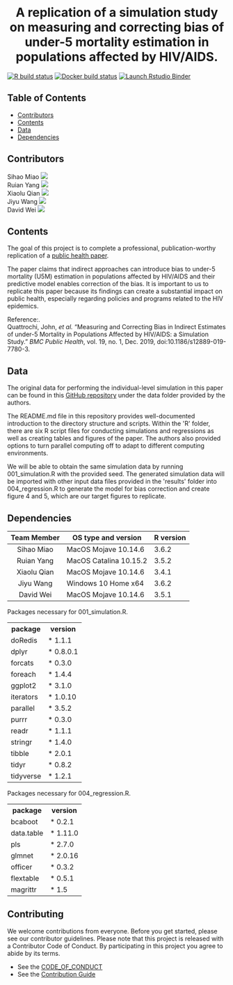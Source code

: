 <br />
<p align="center">
  </a>
  <h1 align="center">A replication of a simulation study on measuring and correcting bias of under-5 mortality estimation in populations affected by HIV/AIDS. </h1>
  <p align="center">

</p>

<!-- badges: start -->
[![R build status](https://github.com/mshhh/miao-qian-wang-wei-yang-replication-project/workflows/R-CMD-check/badge.svg)](https://github.com/mshhh/miao-qian-wang-wei-yang-replication-project/actions)
[![Docker build status](https://github.com/mshhh/miao-qian-wang-wei-yang-replication-project/workflows/build/badge.svg)](https://github.com/mshhh/miao-qian-wang-wei-yang-replication-project/actions)
[![Launch Rstudio Binder](http://mybinder.org/badge_logo.svg)](https://mybinder.org/v2/gh/mshhh/miao-qian-wang-wei-yang-replication-project/master?urlpath=rstudio)
<!-- badges: end -->

<!-- TABLE OF CONTENTS -->
## Table of Contents

* [Contributors](#contributors)
* [Contents](#contents)
* [Data](#data)
* [Dependencies](#dependencies)

<!-- ABOUT THE PROJECT -->
## Contributors
Sihao Miao [![](https://orcid.org/sites/default/files/images/orcid_16x16.png)](https://orcid.org/0000-0003-2242-0906) <br />
Ruian Yang [![](https://orcid.org/sites/default/files/images/orcid_16x16.png)](https://orcid.org/0000-0002-0789-2465) <br />
Xiaolu Qian [![](https://orcid.org/sites/default/files/images/orcid_16x16.png)](https://orcid.org/0000-0002-8747-1221) <br />
Jiyu Wang [![](https://orcid.org/sites/default/files/images/orcid_16x16.png)](https://orcid.org/0000-0002-1283-2934)<br />
David Wei [![](https://orcid.org/sites/default/files/images/orcid_16x16.png)](https://orcid.org/0000-0002-4347-5941)<br />

<!-- Contents -->
## Contents
The goal of this project is to complete a professional, publication-worthy replication of a [public health paper](https://bmcpublichealth.biomedcentral.com/articles/10.1186/s12889-019-7780-3).<br />

The paper claims that indirect approaches can introduce bias to under-5 mortality (U5M) estimation in populations affected by HIV/AIDS and their predictive model enables correction of the bias. It is important to us to replicate this paper because its findings can create a substantial impact on public health, especially regarding policies and programs related to the HIV epidemics. <br />

Reference:.<br />
Quattrochi, John, *et al.* “Measuring and Correcting Bias in Indirect Estimates of under-5 Mortality in Populations Affected by HIV/AIDS: a Simulation Study.” *BMC Public Health*, vol. 19, no. 1, Dec. 2019, doi:10.1186/s12889-019-7780-3.

<!-- Data -->
## Data
The original data for performing the individual-level simulation in this paper can be found in this [GitHub repository](https://github.com/jquattro/hiv-childmort-bias) under the data folder provided by the authors.  <br />

The README.md file in this repository provides well-documented introduction to the directory structure and scripts. Within the 'R' folder, there are six R script files for conducting simulations and regressions as well as creating tables and figures of the paper. The authors also provided options to turn parallel computing off to adapt to different computing environments.

We will be able to obtain the same simulation data by running 001_simulation.R with the provided seed. The generated simulation data will be imported with other input data files provided in the 'results' folder into 004_regression.R to generate the model for bias correction and create figure 4 and 5, which are our target figures to replicate.

<!-- Dependencies -->
## Dependencies


|     Team Member     | OS type and version             | R version | 
| :-----------------: | ------------------------ | --------- |
|    Sihao Miao   |  MacOS Mojave 10.14.6   | 3.6.2  |
|    Ruian Yang   |  MacOS Catalina 10.15.2  | 3.5.2 |
|    Xiaolu Qian   | MacOS Mojave 10.14.6  | 3.4.1 |
|    Jiyu Wang     | Windows 10 Home x64  | 3.6.2 |
| David Wei         | MacOS Mojave 10.14.6  | 3.5.1  |

Packages necessary for 001_simulation.R. <br />
<table style="width:100%">
  <tr>
    <th>package</th>
    <th>version</th>
  </tr>
  <tr>
    <td>doRedis</td>
    <td>* 1.1.1</td>
  </tr>
  <tr>
    <td>dplyr</td>
    <td>* 0.8.0.1</td>
  </tr>
  <tr>
    <td>forcats</td>
    <td>* 0.3.0 </td>
  </tr>
  <tr>
    <td>foreach</td>
    <td>* 1.4.4</td>
  </tr>
  <tr>
    <td>ggplot2</td>
    <td>* 3.1.0</td>
  </tr>
  <tr>
    <td>iterators</td>
    <td>* 1.0.10</td>
  </tr>
  <tr>
    <td>parallel</td>
    <td>* 3.5.2</td>
  </tr>
  <tr>
    <td>purrr</td>
    <td>* 0.3.0</td>
  </tr>
  <tr>
    <td>readr</td>
    <td>* 1.1.1</td>
  </tr>
  <tr>
    <td>stringr</td>
    <td>* 1.4.0</td>
  </tr>
  <tr>
    <td>tibble</td>
    <td>* 2.0.1</td>
  </tr>
  <tr>
    <td>tidyr</td>
    <td>* 0.8.2</td>
  </tr>
  <tr>
    <td>tidyverse</td>
    <td>* 1.2.1</td>
  </tr>
</table>

Packages necessary for 004_regression.R. <br />
<table style="width:100%">
  <tr>
    <th>package</th>
    <th>version</th>
  </tr>
  <tr>
    <td>bcaboot</td>
    <td>* 0.2.1</td>
  </tr>
  <tr>
    <td>data.table</td>
    <td>* 1.11.0</td>
  </tr>
  <tr>
    <td>pls</td>
    <td>* 2.7.0</td>
  </tr>
  <tr>
    <td>glmnet</td>
    <td>* 2.0.16</td>
  </tr>
  <tr>
    <td>officer</td>
    <td>* 0.3.2</td>
  </tr>
  <tr>
    <td>flextable</td>
    <td>* 0.5.1</td>
  </tr>
  <tr>
    <td>magrittr</td>
    <td>* 1.5</td>
  </tr>
</table>

## Contributing
We welcome contributions from everyone. Before you get started, please see our contributor guidelines. Please note that this project is released with a Contributor Code of Conduct. By participating in this project you agree to abide by its terms.

- See the [CODE_OF_CONDUCT](./CODE_OF_CONDUCT.md)
- See the [Contribution Guide](./Contributing.md)
